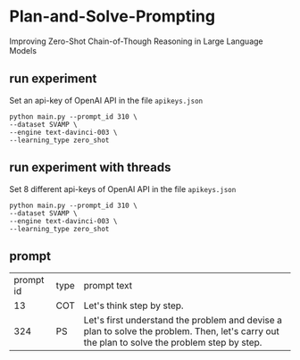 # Plan-and-Solve-Prompting
Improving Zero-Shot Chain-of-Though Reasoning in Large Language Models

## run experiment
Set an api-key of OpenAI API in the file ```apikeys.json```
```shell
python main.py --prompt_id 310 \
--dataset SVAMP \
--engine text-davinci-003 \
--learning_type zero_shot
```

## run experiment with threads
Set 8 different api-keys of OpenAI API in the file ```apikeys.json```
```shell
python main.py --prompt_id 310 \
--dataset SVAMP \
--engine text-davinci-003 \
--learning_type zero_shot
```

## prompt
<table>
<tr>
<td>prompt id</td>
<td>type</td>
<td>prompt text</td>
</tr>
<tr>
<td>13</td>
<td>COT</td>
<td>Let's think step by step.</td>
</tr>
<tr>
<td>324</td>
<td>PS</td>
<td>Let's first understand the problem and devise a plan to solve the problem. Then, let's carry out the plan to solve the problem step by step.</td>
</tr>
</table>